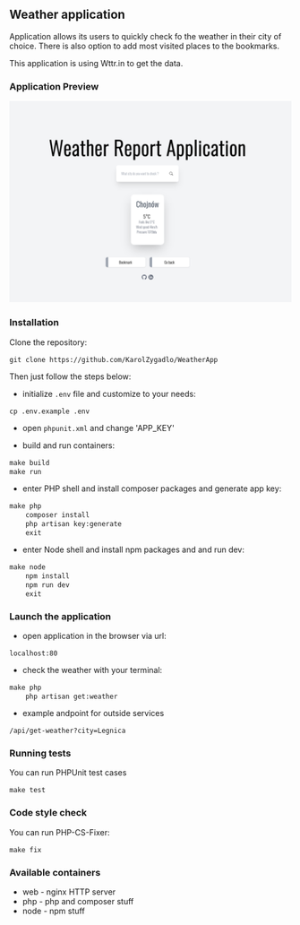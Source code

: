 ## Weather application
Application allows its users to quickly check fo the weather in their city of choice. There is also option to add most visited places to the bookmarks. 

This application is using Wttr.in to get the data.

### Application Preview
![app preview](app_preview.png)
### Installation

Clone the repository:

```
git clone https://github.com/KarolZygadlo/WeatherApp
```

Then just follow the steps below:

* initialize `.env` file and customize to your needs:

```
cp .env.example .env
```

* open `phpunit.xml` and change 'APP_KEY'

* build and run containers:

```
make build
make run
```

* enter PHP shell and install composer packages and generate app key:

```
make php
    composer install
    php artisan key:generate
    exit
```

* enter Node shell and install npm packages and and run dev:

```
make node
    npm install
    npm run dev
    exit
```

### Launch the application
* open application in the browser via url:

```
localhost:80
```
* check the weather with your terminal:

```
make php
    php artisan get:weather
```
* example andpoint for outside services

```
/api/get-weather?city=Legnica
```
### Running tests

You can run PHPUnit test cases

```
make test
```

### Code style check

You can run PHP-CS-Fixer:

```
make fix
```

### Available containers

* web - nginx HTTP server
* php - php and composer stuff
* node - npm stuff
